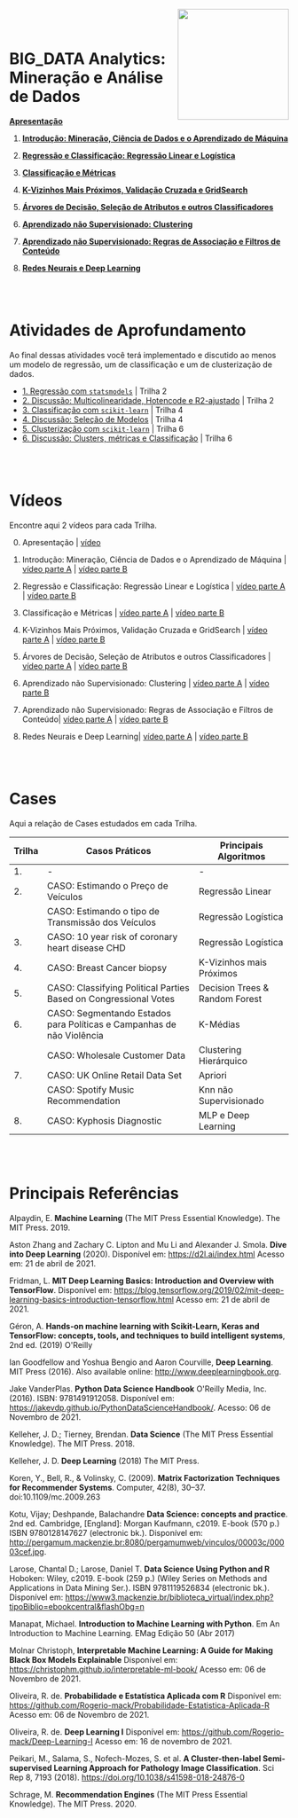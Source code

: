<a href="url"><img src="http://meusite.mackenzie.br/rogerio/mackenzie_logo/UPM.2_horizontal_vermelho.jpg" align="right" width="200" ></a>

<br>

<br>

# BIG_DATA Analytics: Mineração e Análise de Dados

[**Apresentação**](https://colab.research.google.com/github/Rogerio-mack/BIG_DATA_Analytics_Mineracao_e_Analise_de_Dados/blob/main/BIG_T0_Apresentacao.ipynb)

1. [**Introdução: Mineração, Ciência de Dados e o Aprendizado de Máquina**](https://colab.research.google.com/github/Rogerio-mack/BIG_DATA_Analytics_Mineracao_e_Analise_de_Dados/blob/main/BIG_T1_Introducao_a_Ciencia_de_Dados_e_ML.ipynb)

2. [**Regressão e Classificação: Regressão Linear e Logística**](https://colab.research.google.com/github/Rogerio-mack/BIG_DATA_Analytics_Mineracao_e_Analise_de_Dados/blob/main/BIG_T2_Regressao_e_Classificacao.ipynb)

3. [**Classificação e Métricas**](https://colab.research.google.com/github/Rogerio-mack/BIG_DATA_Analytics_Mineracao_e_Analise_de_Dados/blob/main/BIG_T3_Classificacao_e_Metricas.ipynb)

4. [**K-Vizinhos Mais Próximos, Validação Cruzada e GridSearch**](https://colab.research.google.com/github/Rogerio-mack/BIG_DATA_Analytics_Mineracao_e_Analise_de_Dados/blob/main/BIG_T4_Knn_CV_GridSearch.ipynb) 

5. [**Árvores de Decisão, Seleção de Atributos e outros Classificadores**](https://colab.research.google.com/github/Rogerio-mack/BIG_DATA_Analytics_Mineracao_e_Analise_de_Dados/blob/main/BIG_T5_DecisionTrees_MutualInfo_others.ipynb)

6. [**Aprendizado não Supervisionado: Clustering**](https://colab.research.google.com/github/Rogerio-mack/BIG_DATA_Analytics_Mineracao_e_Analise_de_Dados/blob/main/BIG_T6_Clustering.ipynb) 

7. [**Aprendizado não Supervisionado: Regras de Associação e Filtros de Conteúdo**](https://colab.research.google.com/github/Rogerio-mack/BIG_DATA_Analytics_Mineracao_e_Analise_de_Dados/blob/main/BIG_T7_Regras_de_Associacao_e_Filtros.ipynb) 

8. [**Redes Neurais e Deep Learning**](https://colab.research.google.com/github/Rogerio-mack/BIG_DATA_Analytics_Mineracao_e_Analise_de_Dados/blob/main/BIG_T8_Modelos_Neurais.ipynb)



<br>

<br> 

# Atividades de Aprofundamento

Ao final dessas atividades você terá implementado e discutido ao menos um modelo de regressão, um de classificação e um de clusterização de dados.

* [1. Regressão com `statsmodels`](https://colab.research.google.com/github/Rogerio-mack/BIG_DATA_Analytics_Mineracao_e_Analise_de_Dados/blob/main/BIG_A1_LinearRegressionStatsmodels.ipynb) | Trilha 2 
* [2. Discussão: Multicolinearidade, Hotencode e R2-ajustado](https://colab.research.google.com/github/Rogerio-mack/BIG_DATA_Analytics_Mineracao_e_Analise_de_Dados/blob/main/BIG_A2_LinearRegressionDiscussao.ipynb) | Trilha 2 
* [3. Classificação com `scikit-learn`](https://colab.research.google.com/github/Rogerio-mack/BIG_DATA_Analytics_Mineracao_e_Analise_de_Dados/blob/main/BIG_A3_Classificacao.ipynb) | Trilha 4
* [4. Discussão: Seleção de Modelos](https://colab.research.google.com/github/Rogerio-mack/BIG_DATA_Analytics_Mineracao_e_Analise_de_Dados/blob/main/BIG_A4_ClassificacaoDiscussao.ipynb) | Trilha 4
* [5. Clusterização com `scikit-learn`](https://colab.research.google.com/github/Rogerio-mack/BIG_DATA_Analytics_Mineracao_e_Analise_de_Dados/blob/main/BIG_A5_Clustering.ipynb) | Trilha 6
* [6. Discussão: Clusters, métricas e Classificação](https://colab.research.google.com/github/Rogerio-mack/BIG_DATA_Analytics_Mineracao_e_Analise_de_Dados/blob/main/BIG_A6_ClusteringDiscussao.ipynb) | Trilha 6

<br>

<br> 

# Vídeos

Encontre aqui 2 vídeos para cada Trilha.

0. Apresentação  | [vídeo](http://meusite.mackenzie.br/rogerio/BIGvideos/BIG_T0.mp4) 

1. Introdução: Mineração, Ciência de Dados e o Aprendizado de Máquina | [vídeo parte A](http://meusite.mackenzie.br/rogerio/BIGvideos/BIG_T1a.mp4) | [vídeo parte B](http://meusite.mackenzie.br/rogerio/BIGvideos/BIG_T1b.mp4)

2. Regressão e Classificação: Regressão Linear e Logística | [vídeo parte A](http://meusite.mackenzie.br/rogerio/BIGvideos/BIG_T2a.mp4) | [vídeo parte B](http://meusite.mackenzie.br/rogerio/BIGvideos/BIG_T2b.mp4)

3. Classificação e Métricas | [vídeo parte A](http://meusite.mackenzie.br/rogerio/BIGvideos/BIG_T3a.mp4) | [vídeo parte B](http://meusite.mackenzie.br/rogerio/BIGvideos/BIG_T3b.mp4)

4. K-Vizinhos Mais Próximos, Validação Cruzada e GridSearch | [vídeo parte A](http://meusite.mackenzie.br/rogerio/BIGvideos/BIG_T4a.mp4) | [vídeo parte B](http://meusite.mackenzie.br/rogerio/BIGvideos/BIG_T4b.mp4)

5. Árvores de Decisão, Seleção de Atributos e outros Classificadores | [vídeo parte A](http://meusite.mackenzie.br/rogerio/BIGvideos/BIG_T5a.mp4) | [vídeo parte B](http://meusite.mackenzie.br/rogerio/BIGvideos/BIG_T5b.mp4)

6. Aprendizado não Supervisionado: Clustering | [vídeo parte A](http://meusite.mackenzie.br/rogerio/BIGvideos/BIG_T6a.mp4) | [vídeo parte B](http://meusite.mackenzie.br/rogerio/BIGvideos/BIG_T6b.mp4)

7. Aprendizado não Supervisionado: Regras de Associação e Filtros de Conteúdo| [vídeo parte A](http://meusite.mackenzie.br/rogerio/BIGvideos/BIG_T7a.mp4) | [vídeo parte B](http://meusite.mackenzie.br/rogerio/BIGvideos/BIG_T7b.mp4)

8. Redes Neurais e Deep Learning| [vídeo parte A](http://meusite.mackenzie.br/rogerio/BIGvideos/BIG_T8a.mp4) | [vídeo parte B](http://meusite.mackenzie.br/rogerio/BIGvideos/BIG_T8b.mp4)

<br>
<br>

# Cases

Aqui a relação de Cases estudados em cada Trilha.

| Trilha | Casos Práticos                                                          | Principais Algoritmos          |
|--------|-------------------------------------------------------------------------|--------------------------------|
| 1.     | -                                                                       | -                              |
| 2.     | CASO: Estimando o Preço de   Veículos                                   | Regressão Linear               |
|        | CASO:   Estimando o tipo de Transmissão dos Veículos                    | Regressão Logística            |
| 3.     | CASO: 10 year risk of coronary heart disease CHD                        | Regressão Logística            |
| 4.     | CASO: Breast Cancer biopsy                                              | K-Vizinhos mais Próximos       |
| 5.     | CASO: Classifying Political Parties Based on Congressional Votes        | Decision Trees & Random Forest |
| 6.     | CASO: Segmentando Estados para   Políticas e Campanhas de não Violência | K-Médias                       |
|        | CASO:   Wholesale Customer Data                                         | Clustering Hierárquico         |
| 7.     | CASO: UK Online Retail Data Set                                         | Apriori                        |
|        | CASO:   Spotify Music Recommendation                                    | Knn não Supervisionado         |
| 8.     | CASO: Kyphosis Diagnostic                                               | MLP e Deep Learning            |
<br>

<br> 

# Principais Referências

Alpaydin, E. **Machine Learning** (The MIT Press Essential Knowledge). The MIT Press. 2019.

Aston Zhang and Zachary C. Lipton and Mu Li and Alexander J. Smola. **Dive into Deep Learning** (2020). Disponível em: https://d2l.ai/index.html Acesso em: 21 de abril de 2021.

Fridman, L. **MIT Deep Learning Basics: Introduction and Overview with TensorFlow**. Disponível em: https://blog.tensorflow.org/2019/02/mit-deep-learning-basics-introduction-tensorflow.html Acesso em: 21 de abril de 2021.

Géron, A. **Hands-on machine learning with Scikit-Learn, Keras and TensorFlow: concepts, tools, and techniques to build intelligent systems**, 2nd ed. (2019) O'Reilly

Ian Goodfellow and Yoshua Bengio and Aaron Courville, **Deep Learning**. MIT Press (2016). Also available online: http://www.deeplearningbook.org. 

Jake VanderPlas. **Python Data Science Handbook**  O'Reilly Media, Inc. (2016). ISBN: 9781491912058. Disponível em: https://jakevdp.github.io/PythonDataScienceHandbook/. Acesso: 06 de Novembro de 2021.

Kelleher, J. D.; Tierney, Brendan. **Data Science** (The MIT Press Essential Knowledge). The MIT Press. 2018.

Kelleher, J. D. **Deep Learning** (2018) The MIT Press.

Koren, Y., Bell, R., & Volinsky, C. (2009). **Matrix Factorization Techniques for Recommender Systems**. Computer, 42(8), 30–37. doi:10.1109/mc.2009.263

Kotu, Vijay; Deshpande, Balachandre **Data Science: concepts and practice**. 2nd ed. Cambridge, [England]: Morgan Kaufmann, c2019. E-book (570 p.) ISBN 9780128147627 (electronic bk.). Disponível em: http://pergamum.mackenzie.br:8080/pergamumweb/vinculos/00003c/00003cef.jpg.

Larose, Chantal D.; Larose, Daniel T. **Data Science Using Python and R** Hoboken: Wiley, c2019. E-book (259 p.) (Wiley Series on Methods and Applications in Data Mining Ser.). ISBN 9781119526834 (electronic bk.). Disponível em: https://www3.mackenzie.br/biblioteca_virtual/index.php?tipoBiblio=ebookcentral&flashObg=n

Manapat, Michael. **Introduction to Machine Learning with Python**. Em An Introduction to Machine Learning. EMag Edição 50 (Abr 2017)

Molnar Christoph, **Interpretable Machine Learning: 
A Guide for Making Black Box Models Explainable** Disponível em: https://christophm.github.io/interpretable-ml-book/ Acesso em: 06 de Novembro de 2021.

Oliveira, R. de. **Probabilidade e Estatística Aplicada com R** Disponível em: https://github.com/Rogerio-mack/Probabilidade-Estatistica-Aplicada-R Acesso em: 06 de Novembro de 2021.

Oliveira, R. de. **Deep Learning I** Disponível em: https://github.com/Rogerio-mack/Deep-Learning-I  Acesso em: 16 de novembro de 2021.

Peikari, M., Salama, S., Nofech-Mozes, S. et al. **A Cluster-then-label Semi-supervised Learning Approach for Pathology Image Classification**. Sci Rep 8, 7193 (2018). https://doi.org/10.1038/s41598-018-24876-0 

Schrage, M. **Recommendation Engines** (The MIT Press Essential Knowledge). The MIT Press. 2020.






